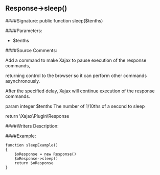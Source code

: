 ## Response->sleep()

####Signature: public function sleep($tenths)

####Parameters:

* $tenths




####Source Comments:

Add a command to make Xajax to pause execution of the response commands,

returning control to the browser so it can perform other commands asynchronously.



After the specified delay, Xajax will continue execution of the response commands.



param integer		$tenths				The number of 1/10ths of a second to sleep



return \Xajax\Plugin\Response



####Writers Description:


####Example:
```
function sleepExample()
{
    $oResponse = new Response()
    $oResponse->sleep()
    return $oResponse
}
```